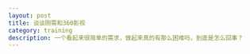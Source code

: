 ```yaml
---
layout: post
title: 谈谈刚需和360影视
category: training
description: 一个看起来很简单的需求，做起来真的有那么困难吗，到底是怎么回事？
---
```


[Angelia]:    http://angeliaw.github.com  "Angelia"

